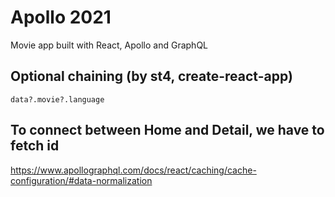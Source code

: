 # Apollo 2021

Movie app built with React, Apollo and GraphQL

## Optional chaining (by st4, create-react-app)

```
data?.movie?.language

```

## To connect between Home and Detail, we have to fetch id

https://www.apollographql.com/docs/react/caching/cache-configuration/#data-normalization
